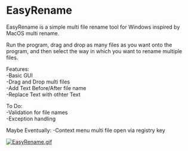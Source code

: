 # EasyRename
EasyRename is a simple multi file rename tool for Windows inspired by MacOS multi rename.

Run the program, drag and drop as many files as you want onto the program, and then select the way in which you want to rename multiple files.
 
Features:  
-Basic GUI  
-Drag and Drop multi files  
-Add Text Before/After file name  
-Replace Text with othter Text  

To Do:  
-Validation for file names  
-Exception handling  
  
Maybe Eventually:
-Context menu multi file open via registry key

[![EasyRename.gif](https://s2.gifyu.com/images/EasyRename.gif)](https://gifyu.com/image/CDUU)
